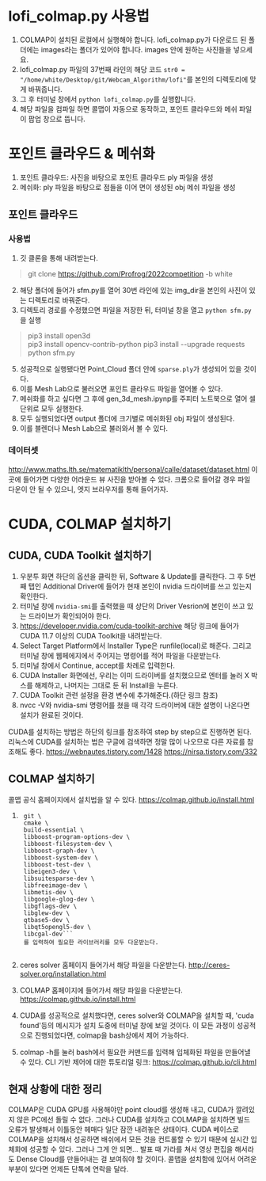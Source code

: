 # lofi_colmap.py 사용법
1. COLMAP이 설치된 로컬에서 실행해야 합니다. lofi_colmap.py가 다운로드 된 폴더에는 images라는 폴더가 있어야 합니다. images 안에 원하는 사진들을 넣으세요.
2. lofi_colmap.py 파일의 37번째 라인의 해당 코드 ```str0 = "/home/white/Desktop/git/Webcam_Algorithm/lofi"```를 본인의 디렉토리에 맞게 바꿔줍니다.  
3. 그 후 터미널 창에서 ```python lofi_colmap.py```를 실행합니다.
4. 해당 파일을 컴파일 하면 콜맵이 자동으로 동작하고, 포인트 클라우드와 메쉬 파일이 팝업 창으로 뜹니다.  

# 포인트 클라우드 & 메쉬화

1. 포인트 클라우드: 사진을 바탕으로 포인트 클라우드 ply 파일을 생성
2. 메쉬화: ply 파일을 바탕으로 점들을 이어 면이 생성된 obj 메쉬 파일을 생성

## 포인트 클라우드

### 사용법

1. 깃 클론을 통해 내려받는다.   
> git clone https://github.com/Profrog/2022competition -b white

2. 해당 폴더에 들어가 sfm.py를 열어 30번 라인에 있는 img_dir을 본인의 사진이 있는 디렉토리로 바꿔준다.
3. 디렉토리 경로를 수정했으면 파일을 저장한 뒤, 터미널 창을 열고 ```python sfm.py```을 실행  

> pip3 install open3d  
> pip3 install opencv-contrib-python
> pip3 install --upgrade requests    
> python sfm.py  

5. 성공적으로 실행됐다면 Point_Cloud 폴더 안에 ```sparse.ply```가 생성되어 있을 것이다.
6. 이를 Mesh Lab으로 불러오면 포인트 클라우드 파일을 열어볼 수 있다.
7. 메쉬화를 하고 싶다면 그 후에 gen_3d_mesh.ipynp를 주피터 노트북으로 열어 셀 단위로 모두 실행한다.
8. 모두 실행되었다면 output 폴더에 크기별로 메쉬화된 obj 파일이 생성된다.
9. 이를 블렌더나 Mesh Lab으로 불러와서 볼 수 있다.

### 데이터셋

http://www.maths.lth.se/matematiklth/personal/calle/dataset/dataset.html
이 곳에 들어가면 다양한 어라운드 뷰 사진을 받아볼 수 있다. 크롬으로 들어갈 경우 파일 다운이 안 될 수 있으니, 엣지 브라우저를 통해 들어가자.

# CUDA, COLMAP 설치하기
## CUDA, CUDA Toolkit 설치하기
1. 우분투 화면 하단의 옵션을 클릭한 뒤, Software & Update를 클릭한다. 그 후 5번째 탭인 Additional Driver에 들어가 현재 본인이 nvidia 드라이버를 쓰고 있는지 확인한다.
2. 터미널 창에 ```nvidia-smi```를 출력했을 때 상단의 Driver Vesrion에 본인이 쓰고 있는 드라이브가 확인되어야 한다.
3. https://developer.nvidia.com/cuda-toolkit-archive 해당 링크에 들어가 CUDA 11.7 이상의 CUDA Toolkit을 내려받는다.
4. Select Target Platform에서 Installer Type은 runfile(local)로 해준다. 그리고 터미널 창에 웹페에지에서 주어지는 명령어를 적어 파일을 다운받는다.
5. 터미널 창에서 Continue, accept를 차례로 입력한다.
6. CUDA Installer 화면에선, 우리는 이미 드라이버를 설치했으므로 엔터를 눌러 X 박스를 해제하고, 나머지는 그대로 둔 뒤 Install을 누른다.
7. CUDA Toolkit 관련 설정을 환경 변수에 추가해준다.(하단 링크 참조)
8. nvcc -V와 nvidia-smi 명령어를 쳤을 때 각각 드라이버에 대한 설명이 나온다면 설치가 완료된 것이다.

CUDA를 설치하는 방법은 하단의 링크를 참조하여 step by step으로 진행하면 된다. 리눅스에 CUDA를 설치하는 법은 구글에 검색하면 정말 많이 나오므로 다른 자료를 참조해도 좋다.
https://webnautes.tistory.com/1428
https://nirsa.tistory.com/332

## COLMAP 설치하기
콜맵 공식 홈페이지에서 설치법을 알 수 있다. https://colmap.github.io/install.html
1. ```sudo apt-get install \
    git \
    cmake \
    build-essential \
    libboost-program-options-dev \
    libboost-filesystem-dev \
    libboost-graph-dev \
    libboost-system-dev \
    libboost-test-dev \
    libeigen3-dev \
    libsuitesparse-dev \
    libfreeimage-dev \
    libmetis-dev \
    libgoogle-glog-dev \
    libgflags-dev \
    libglew-dev \
    qtbase5-dev \
    libqt5opengl5-dev \
    libcgal-dev```
    를 입력하여 필요한 라이브러리를 모두 다운받는다.
    
2. ceres solver 홈페이지 들어가서 해당 파일을 다운받는다. http://ceres-solver.org/installation.html

3. COLMAP 홈페이지에 들어가서 해당 파일을 다운받는다. https://colmap.github.io/install.html

4. CUDA를 성공적으로 설치했다면, ceres solver와 COLMAP을 설치할 때, 'cuda found'등의 메시지가 설치 도중에 터미널 창에 보일 것이다. 이 모든 과정이 성공적으로 진행되었다면, colmap을 bash상에서 제어 가능하다.

5. colmap -h를 눌러 bash에서 필요한 커맨드를 입력해 입체화된 파일을 만들어낼 수 있다. CLI 기반 제어에 대한 튜토리얼 링크: https://colmap.github.io/cli.html

## 현재 상황에 대한 정리
COLMAP은 CUDA GPU를 사용해야만 point cloud를 생성해 내고, CUDA가 깔려있지 않은 PC에선 돌릴 수 없다. 그러나 CUDA를 설치하고 COLMAP을 설치하면 빌드 오류가 발생해서 이틀동안 헤매다 일단 잠깐 내려놓은 상태이다. CUDA 베이스로 COLMAP을 설치해서 성공하면 배쉬에서 모든 것을 컨트롤할 수 있기 때문에 실시간 입체화에 성공할 수 있다. 그러나 그게 안 되면... 발표 때 가라를 쳐서 영상 편집을 해서라도 Dense Cloud를 만들어내는 걸 보여줘야 할 것이다. 콜맵을 설치함에 있어서 어려운 부분이 있다면 언제든 단톡에 연락을 달라.
